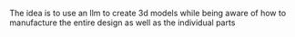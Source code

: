 The idea is to use an llm to create 3d models while being aware of how to manufacture the entire design as well as the individual parts
